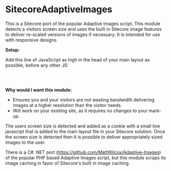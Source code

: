 SitecoreAdaptiveImages
======================

This is a Sitecore port of the popular Adaptive Images script. This module detects a visitors screen size and uses the built in Sitecore image features to deliver re-scaled versions of images if necessary. It is intended for use with responsive designs.

<b>Setup:</b>

Add this line of JavaScript as high in the head of your main layout as possible, before any other JS: 

<pre>
<script>document.cookie='resolution='+Math.max(screen.width,screen.height)+'; path=/';</script>
</pre>

<b>Why would I want this module:</b>

<ul>
<li>Ensures you and your visitors are not wasting bandwidth delivering images at a higher resolution than the visitor needs.</li>
<li>Will work on your existing site, as it requires no changes to your mark-up.</li>
</ul>

The users screen size is detected and added as a cookie with a small line javascipt that is added to the main layout file in your Sitecore solution. Once the screen size is detected then it is possible to deliver appropriately sized images to the user.

There is a C# .NET port (https://github.com/MattWilcox/Adaptive-Images) of the popular PHP based Adaptive Images script, but this module scraps its image caching in favor of Sitecore's built in image caching.
